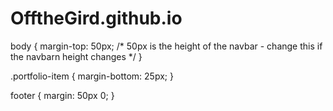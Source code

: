 # OfftheGird.github.io
body {
	margin-top: 50px; /* 50px is the height of the navbar - change this if the navbarn height changes */
}

.portfolio-item {
	margin-bottom: 25px;
}

footer {
	margin: 50px 0;
}
